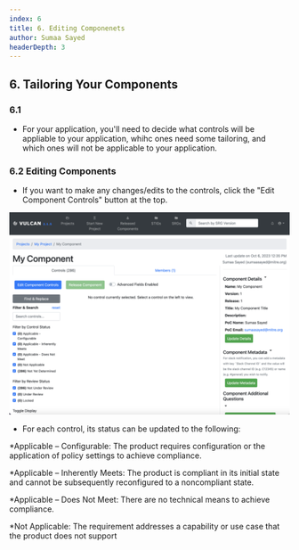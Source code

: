 ```yaml
---
index: 6
title: 6. Editing Componenets
author: Sumaa Sayed
headerDepth: 3
---
```


## 6. Tailoring Your Components

### 6.1
- For your application, you'll need to decide what controls will be appliable to your application, whihc ones need some tailoring, and which ones will not be applicable to your application.

### 6.2 Editing Components
- If you want to make any changes/edits to the controls, click the "Edit Component Controls" button at the top.

![Alt text](../../assets/img/Open_Component_Page.png)

- For each control, its status can be updated to the following:

*Applicable – Configurable: The product requires configuration or the application of policy settings to achieve compliance.

*Applicable – Inherently Meets: The product is compliant in its initial state and cannot be subsequently reconfigured to a noncompliant state.

*Applicable – Does Not Meet: There are no technical means to achieve compliance.

*Not Applicable: The requirement addresses a capability or use case that the product does not support